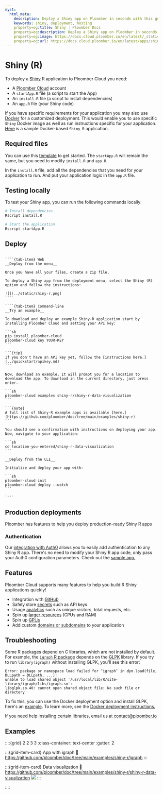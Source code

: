 ```yaml
---
myst:
  html_meta:
    description: Deploy a Shiny app on Ploomber in seconds with this guide.
    keywords: shiny, deployment, hosting
    property=og:title: Shiny | Ploomber Docs
    property=og:description: Deploy a Shiny app on Ploomber in seconds with this guide.
    property=og:image: https://docs.cloud.ploomber.io/en/latest/_static/opengraph-images-shiny-r.png
    property=og:url: https://docs.cloud.ploomber.io/en/latest/apps/shiny-r.html
---
```


# Shiny (R)

To deploy a [Shiny](https://shiny.posit.co/py/docs/overview.html) R application to Ploomber Cloud you need:

- A [Ploomber Cloud](https://platform.ploomber.io/register?utm_source=shiny-r&utm_medium=documentation) account
- A `startApp.R` file (a script to start the App)
- An `install.R` file (a script to install dependencies)
- An `app.R` file (your Shiny code)

If you have specific requirements for your application you may also use [Docker](https://docs.cloud.ploomber.io/en/latest/apps/docker.html) for a customized deployment.
This would enable you to use specific `Shiny` Docker image as well as run instructions specific for your application.
[Here](https://github.com/ploomber/doc/tree/main/examples/shiny-r/igraph) is a sample Docker-based `Shiny R` application.

## Required files

You can use this [template](https://github.com/ploomber/doc/blob/main/examples/shiny-r/shiny-r-data-visualization) to get started. The `startApp.R` will remain the same, but you need to modify `install.R` and `app.R`.

In the `install.R` file, add all the dependencies that you need for your application to run. And put your application logic in the `app.R` file.


## Testing locally

To test your Shiny app, you can run the following commands locally:

```sh
# Install dependencies
Rscript install.R

# Start the application
Rscript startApp.R
```

## Deploy

`````{tab-set}

````{tab-item} Web
__Deploy from the menu__

Once you have all your files, create a zip file.

To deploy a Shiny app from the deployment menu, select the Shiny (R) option and follow the instructions:

![](../static/shiny-r.png)
````

````{tab-item} Command-line
__Try an example__

To download and deploy an example Shiny-R application start by installing Ploomber Cloud and setting your API key:

```sh
pip install ploomber-cloud
ploomber-cloud key YOUR-KEY
```

```{tip}
If you don't have an API key yet, follow the [instructions here.](../quickstart/apikey.md)
```

Now, download an example. It will prompt you for a location to download the app. To download in the current directory, just press enter.

```sh
ploomber-cloud examples shiny-r/shiny-r-data-visualization
```

```{note}
A full list of Shiny-R example apps is available [here.](https://github.com/ploomber/doc/tree/main/examples/shiny-r)
```

You should see a confirmation with instructions on deploying your app. Now, navigate to your application:

```sh
cd location-you-entered/shiny-r-data-visualization
```

__Deploy from the CLI__

Initialize and deploy your app with:

```sh
ploomber-cloud init
ploomber-cloud deploy --watch
```

````
`````

## Production deployments

Ploomber has features to help you deploy production-ready Shiny R apps

### Authentication

Our [integration with Auth0](auth0-integration) allows you to easily add authentication
to any Shiny R app. There's no need to modify your Shiny R app code, only pass your
Auth0 configuration parameters. Check out the [sample app.](https://github.com/ploomber/doc/tree/main/examples/shiny-r/app-with-auth0)

## Features

Ploomber Cloud supports many features to help you build R Shiny applications quickly!

- Integration with [GitHub](../user-guide/github.md)
- Safely store [secrets](../user-guide/secrets.md) such as API keys
- Usage [analytics](../user-guide/analytics.md) such as unique visitors, total requests, etc.
- Spin up [larger resources](../user-guide/resources.md) (CPUs and RAM)
- Spin up [GPUs](../user-guide/gpu.md)
- Add custom [domains or subdomains](../user-guide/custom-domains.md) to your application


## Troubleshooting

Some R packages depend on C libraries, which are not installed by default. For example,
the [`igraph` R package](https://r.igraph.org/) depends on the
[GLPK](https://www.gnu.org/software/glpk/) library. If you try to run `library(igraph)`
without installing GLPK, you'll see this error:

```
Error: package or namespace load failed for ‘igraph’ in dyn.load(file, DLLpath = DLLpath, ...):
unable to load shared object '/usr/local/lib/R/site-library/igraph/libs/igraph.so':
libglpk.so.40: cannot open shared object file: No such file or directory
```

To fix this, you can use the Docker deployment option and install GLPK, here's
an [example](https://github.com/ploomber/doc/tree/main/examples/shiny-r/igraph). To
learn more, see the [Docker deployment instructions.](docker.md)

If you need help installing certain libraries, email us at [contact@ploomber.io](mailto:contact@ploomber.io)



## Examples

::::{grid} 2 2 3 3
:class-container: text-center
:gutter: 2

:::{grid-item-card} App with igraph
:link: https://github.com/ploomber/doc/tree/main/examples/shiny-r/igraph
:::

:::{grid-item-card} Data visualization
:link: https://github.com/ploomber/doc/tree/main/examples/shiny-r/shiny-r-data-visualization
![](https://github.com/ploomber/doc/raw/main/examples/shiny-r/shiny-r-data-visualization/screenshot.webp)
:::


::::
